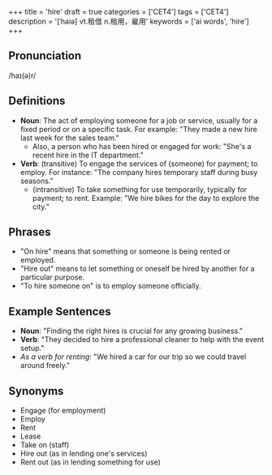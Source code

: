 +++
title = 'hire'
draft = true
categories = ['CET4']
tags = ['CET4']
description = '[ˈhaiə] vt.租借 n.租用，雇用'
keywords = ['ai words', 'hire']
+++

## Pronunciation
/haɪ(ə)r/

## Definitions
- **Noun**: The act of employing someone for a job or service, usually for a fixed period or on a specific task. For example: "They made a new hire last week for the sales team."
  - Also, a person who has been hired or engaged for work: "She's a recent hire in the IT department."
- **Verb**: (transitive) To engage the services of (someone) for payment; to employ. For instance: "The company hires temporary staff during busy seasons."
  - (intransitive) To take something for use temporarily, typically for payment; to rent. Example: "We hire bikes for the day to explore the city."

## Phrases
- "On hire" means that something or someone is being rented or employed.
- "Hire out" means to let something or oneself be hired by another for a particular purpose.
- "To hire someone on" is to employ someone officially.

## Example Sentences
- **Noun**: "Finding the right hires is crucial for any growing business."
- **Verb**: "They decided to hire a professional cleaner to help with the event setup."
- _As a verb for renting_: "We hired a car for our trip so we could travel around freely."

## Synonyms
- Engage (for employment)
- Employ
- Rent
- Lease
- Take on (staff)
- Hire out (as in lending one's services)
- Rent out (as in lending something for use)
